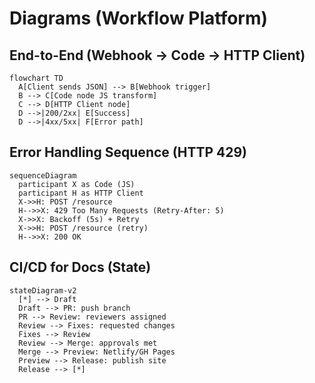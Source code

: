 # Diagrams (Workflow Platform)

## End-to-End (Webhook → Code → HTTP Client)
```mermaid
flowchart TD
  A[Client sends JSON] --> B[Webhook trigger]
  B --> C[Code node JS transform]
  C --> D[HTTP Client node]
  D -->|200/2xx| E[Success]
  D -->|4xx/5xx| F[Error path]
```

## Error Handling Sequence (HTTP 429)
```mermaid
sequenceDiagram
  participant X as Code (JS)
  participant H as HTTP Client
  X->>H: POST /resource
  H-->>X: 429 Too Many Requests (Retry-After: 5)
  X->>X: Backoff (5s) + Retry
  X->>H: POST /resource (retry)
  H-->>X: 200 OK
```

## CI/CD for Docs (State)
```mermaid
stateDiagram-v2
  [*] --> Draft
  Draft --> PR: push branch
  PR --> Review: reviewers assigned
  Review --> Fixes: requested changes
  Fixes --> Review
  Review --> Merge: approvals met
  Merge --> Preview: Netlify/GH Pages
  Preview --> Release: publish site
  Release --> [*]
```
